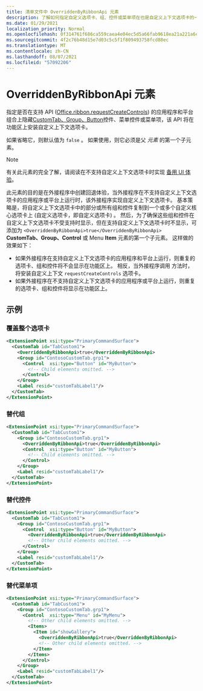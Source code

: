 ```yaml
---
title: 清单文件中 OverriddenByRibbonApi 元素
description: 了解如何指定自定义选项卡、组、控件或菜单项在也是自定义上下文选项卡的一部分时不应显示。
ms.date: 01/29/2021
localization_priority: Normal
ms.openlocfilehash: 0f314761f686ca559caea4e04ec5d5a66fab9618ea21a221a6cf2affde897578
ms.sourcegitcommit: 4f2c76b48d15e7d03c5c5f1f809493758fcd88ec
ms.translationtype: MT
ms.contentlocale: zh-CN
ms.lasthandoff: 08/07/2021
ms.locfileid: "57092206"
---
```

# <a name="overriddenbyribbonapi-element"></a>OverriddenByRibbonApi 元素

指定是否在支持 API ([Office.ribbon.requestCreateControls](/javascript/api/office/office.ribbon?view=common-js&preserve-view=true#requestCreateControls_tabDefinition_)) 的应用程序和平台组合上隐藏[CustomTab、Group、Button](customtab.md)控件、菜单控件或菜单项，该 API 将在功能区上安装自定义上下文选项卡。 [](group.md) [](control.md#button-control) [](control.md#menu-dropdown-button-controls)

如果省略它，则默认值为 `false` 。 如果使用，则它必须是父 *元素* 的第一个子元素。

> [!NOTE]
> 有关此元素的完全了解，请阅读在不支持自定义上下文选项卡时实现 [备用 UI 体验](../../design/contextual-tabs.md#implement-an-alternate-ui-experience-when-custom-contextual-tabs-are-not-supported)。

此元素的目的是在外接程序中创建回退体验，当外接程序在不支持自定义上下文选项卡的应用程序或平台上运行时，该外接程序实现自定义上下文选项卡。 基本策略是，将自定义上下文选项卡中的部分或所有组和控件复制到一个或多个自定义核心选项卡上 (自定义选项卡，即自定义选项卡) 。  然后，为了确保这些组和控件在自定义上下文选项卡不受支持时显示，但在支持自定义上下文选项卡时不显示，可添加为 `<OverriddenByRibbonApi>true</OverriddenByRibbonApi>` **CustomTab、Group、Control** 或 Menu **Item** 元素的第一个子元素。 这样做的效果如下：

- 如果外接程序在支持自定义上下文选项卡的应用程序和平台上运行，则重复的选项卡、组和控件将不会显示在功能区上。 相反，当外接程序调用 方法时，将安装自定义上下文 `requestCreateControls` 选项卡。
- 如果外接程序在不支持自定义上下文选项卡的应用程序或平台上运行，则重复的选项卡、组和控件将显示在功能区上。

## <a name="examples"></a>示例

### <a name="overriding-an-entire-tab"></a>覆盖整个选项卡

```xml
<ExtensionPoint xsi:type="PrimaryCommandSurface">
  <CustomTab id="TabCustom1">
    <OverriddenByRibbonApi>true</OverriddenByRibbonApi>
    <Group id="ContosoCustomTab.grp1">
      <Control  xsi:type="Button" id="MyButton">
        <!-- Child elements omitted. -->
      </Control>
    </Group>
    <Label resid="customTabLabel1"/>
  </CustomTab>
</ExtensionPoint>
```

### <a name="overriding-a-group"></a>替代组

```xml
<ExtensionPoint xsi:type="PrimaryCommandSurface">
  <CustomTab id="TabCustom1">
    <Group id="ContosoCustomTab.grp1">
      <OverriddenByRibbonApi>true</OverriddenByRibbonApi>
      <Control  xsi:type="Button" id="MyButton">
        <!-- Child elements omitted. -->
      </Control>
    </Group>
    <Label resid="customTabLabel1"/>
  </CustomTab>
</ExtensionPoint>
```

### <a name="overriding-a-control"></a>替代控件

```xml
<ExtensionPoint xsi:type="PrimaryCommandSurface">
  <CustomTab id="TabCustom1">
    <Group id="ContosoCustomTab.grp1">
      <Control  xsi:type="Button" id="MyButton">
        <OverriddenByRibbonApi>true</OverriddenByRibbonApi>
        <!-- Other child elements omitted. -->
      </Control>
    </Group>
    <Label resid="customTabLabel1"/>
  </CustomTab>
</ExtensionPoint>
```

### <a name="overriding-a-menu-item"></a>替代菜单项


```xml
<ExtensionPoint xsi:type="PrimaryCommandSurface">
  <CustomTab id="TabCustom1">
    <Group id="ContosoCustomTab.grp1">
      <Control  xsi:type="Menu" id="MyMenu">
        <!-- Other child elements omitted. -->
        <Items>
          <Item id="showGallery">
            <OverriddenByRibbonApi>true</OverriddenByRibbonApi>
            <!-- Other child elements omitted. -->
          </Item>
        </Items>
      </Control>
    </Group>
    <Label resid="customTabLabel1"/>
  </CustomTab>
</ExtensionPoint>
```

